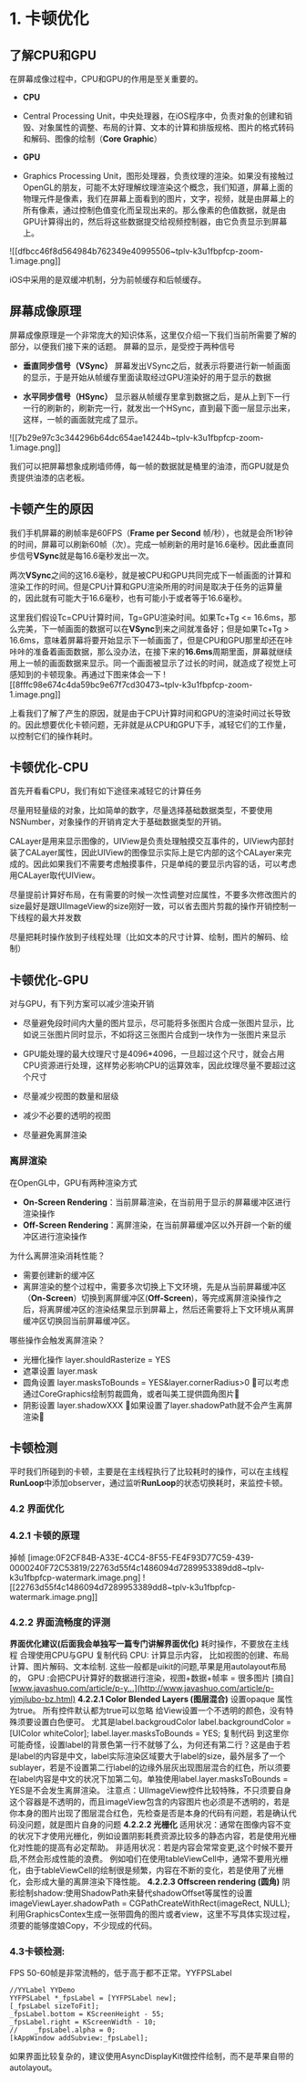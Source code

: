 # 1. 卡顿优化
## 了解CPU和GPU
在屏幕成像过程中，CPU和GPU的作用是至关重要的。

* **CPU**
- Central Processing Unit，中央处理器，在iOS程序中，负责对象的创建和销毁、对象属性的调整、布局的计算、文本的计算和排版规格、图片的格式转码和解码、图像的绘制（**Core Graphic**）
* **GPU** 
- Graphics Processing Unit，图形处理器，负责纹理的渲染。如果没有接触过OpenGL的朋友，可能不太好理解纹理渲染这个概念，我们知道，屏幕上面的物理元件是像素，我们在屏幕上面看到的图片，文字，视频，就是由屏幕上的所有像素，通过控制色值变化而呈现出来的。那么像素的色值数据，就是由GPU计算得出的，然后将这些数据提交给视频控制器，由它负责显示到屏幕上。

![[dfbcc46f8d564984b762349e40995506~tplv-k3u1fbpfcp-zoom-1.image.png]]

iOS中采用的是双缓冲机制，分为前帧缓存和后帧缓存。

## 屏幕成像原理
屏幕成像原理是一个非常庞大的知识体系，这里仅介绍一下我们当前所需要了解的部分，以便我们接下来的话题。 屏幕的显示，是受控于两种信号
* **垂直同步信号（VSync）**
屏幕发出VSync之后，就表示将要进行新一帧画面的显示，于是开始从帧缓存里面读取经过GPU渲染好的用于显示的数据

* **水平同步信号（HSync）**
显示器从帧缓存里拿到数据之后，是从上到下一行一行的刷新的，刷新完一行，就发出一个HSync，直到最下面一层显示出来，这样，一帧的画面就完成了显示。

![[7b29e97c3c344296b64dc654ae14244b~tplv-k3u1fbpfcp-zoom-1.image.png]]

我们可以把屏幕想象成刷墙师傅，每一帧的数据就是桶里的油漆，而GPU就是负责提供油漆的店老板。

## 卡顿产生的原因
我们手机屏幕的刷帧率是60FPS（**Frame per Second** 帧/秒），也就是会所1秒钟的时间，屏幕可以刷新60帧（次）。完成一帧刷新的用时是16.6毫秒。因此垂直同步信号**VSync**就是每16.6毫秒发出一次。

两次**VSync**之间的这16.6毫秒，就是被CPU和GPU共同完成下一帧画面的计算和渲染工作的时间。但是CPU计算和GPU渲染所用的时间是取决于任务的运算量的，因此就有可能大于16.6毫秒，也有可能小于或者等于16.6毫秒。

这里我们假设Tc=CPU计算时间，Tg=GPU渲染时间。如果Tc+Tg <= 16.6ms，那么完美，下一帧画面的数据可以在**VSync**到来之间就准备好；但是如果Tc+Tg > 16.6ms，意味着屏幕将要开始显示下一帧画面了，但是CPU和GPU那里却还在咔咔咔的准备着画面数据，那么没办法，在接下来的**16.6ms**周期里面，屏幕就继续用上一帧的画面数据来显示。同一个画面被显示了过长的时间，就造成了视觉上可感知到的卡顿现象。再通过下图来体会一下
![[8fffc98e674c4da59bc9e67f7cd30473~tplv-k3u1fbpfcp-zoom-1.image.png]]

上看我们了解了产生的原因，就是由于CPU计算时间和GPU的渲染时间过长导致的。因此想要优化卡顿问题，无非就是从CPU和GPU下手，减轻它们的工作量，以控制它们的操作耗时。

## 卡顿优化-CPU
首先开看看CPU，我们有如下途径来减轻它的计算任务

尽量用轻量级的对象，比如简单的数字，尽量选择基础数据类型，不要使用NSNumber，对象操作的开销肯定大于基础数据类型的开销。

CALayer是用来显示图像的，UIView是负责处理触摸交互事件的，UIView内部封装了CALayer属性，因此UIView的图像显示实际上是它内部的这个CALayer来完成的。因此如果我们不需要考虑触摸事件，只是单纯的要显示内容的话，可以考虑用CALayer取代UIView。

尽量提前计算好布局，在有需要的时候一次性调整对应属性，不要多次修改图片的size最好是跟UIImageView的size刚好一致，可以省去图片剪裁的操作开销控制一下线程的最大并发数

尽量把耗时操作放到子线程处理（比如文本的尺寸计算、绘制，图片的解码、绘制）

## 卡顿优化-GPU
对与GPU，有下列方案可以减少渲染开销
* 尽量避免段时间内大量的图片显示，尽可能将多张图片合成一张图片显示，比如说三张图片同时显示，不如将这三张图片合成到一块作为一张图片来显示

* GPU能处理的最大纹理尺寸是4096*4096，一旦超过这个尺寸，就会占用CPU资源进行处理，这样势必影响CPU的运算效率，因此纹理尽量不要超过这个尺寸

* 尽量减少视图的数量和层级

* 减少不必要的透明的视图

* 尽量避免离屏渲染

### 离屏渲染
在OpenGL中，GPU有两种渲染方式
* **On-Screen Rendering**：当前屏幕渲染，在当前用于显示的屏幕缓冲区进行渲染操作
* **Off-Screen Rendering**：离屏渲染，在当前屏幕缓冲区以外开辟一个新的缓冲区进行渲染操作

为什么离屏渲染消耗性能？
* 需要创建新的缓冲区
* 离屏渲染的整个过程中，需要多次切换上下文环境，先是从当前屏幕缓冲区（**On-Screen**）切换到离屏缓冲区(**Off-Screen**)，等完成离屏渲染操作之后，将离屏缓冲区的渲染结果显示到屏幕上，然后还需要将上下文环境从离屏缓冲区切换回当前屏幕缓冲区。

哪些操作会触发离屏渲染？
* 光栅化操作 layer.shouldRasterize = YES
* 遮罩设置 layer.mask
* 圆角设置 layer.masksToBounds = YES&layer.cornerRadius>0
🥝可以考虑通过CoreGraphics绘制剪裁圆角，或者叫美工提供圆角图片🥝
* 阴影设置 layer.shadowXXX
🥝如果设置了layer.shadowPath就不会产生离屏渲染🥝

## 卡顿检测
平时我们所碰到的卡顿，主要是在主线程执行了比较耗时的操作，可以在主线程**RunLoop**中添加observer，通过监听**RunLoop**的状态切换耗时，来监控卡顿。



### 4.2 界面优化
### 4.2.1 卡顿的原理
掉帧
[image:0F2CF84B-A33E-4CC4-8F55-FE4F93D77C59-439-0000240F72C53819/22763d55f4c1486094d7289953389dd8~tplv-k3u1fbpfcp-watermark.image.png]
![[22763d55f4c1486094d7289953389dd8~tplv-k3u1fbpfcp-watermark.image.png]]

### 4.2.2 界面流畅度的评测
**界面优化建议(后面我会单独写一篇专门讲解界面优化)**
耗时操作，不要放在主线程
合理使用CPU与GPU
复制代码
CPU: 计算显示内容， 比如视图的创建、布局计算、图片解码、文本绘制. 这些一般都是uikit的问题,苹果是用autolayout布局的， GPU :会把CPU计算好的数据进行渲染，视图+数据+帧率 = 很多图片
[摘自]  [www.javashuo.com/article/p-y…](http://www.javashuo.com/article/p-yjmjlubo-bz.html) 
**4.2.2.1 Color Blended Layers (图层混合)**
设置opaque 属性为true。 所有控件默认都为true可以忽略 给View设置一个不透明的颜色，没有特殊须要设置白色便可。 尤其是label.backgroudColor
label.backgroundColor = [UIColor whiteColor];
label.layer.masksToBounds = YES;
复制代码
到这里你可能奇怪，设置label的背景色第一行不就够了么，为何还有第二行？这是由于若是label的内容是中文，label实际渲染区域要大于label的size，最外层多了一个sublayer，若是不设置第二行label的边缘外层灰出现图层混合的红色，所以须要在label内容是中文的状况下加第二句。单独使用label.layer.masksToBounds = YES是不会发生离屏渲染。 注意点：UIImageView控件比较特殊，不只须要自身这个容器是不透明的，而且imageView包含的内容图片也必须是不透明的，若是你本身的图片出现了图层混合红色，先检查是否是本身的代码有问题，若是确认代码没问题，就是图片自身的问题
**4.2.2.2 光栅化**
适用状况：通常在图像内容不变的状况下才使用光栅化，例如设置阴影耗费资源比较多的静态内容，若是使用光栅化对性能的提高有必定帮助。 非适用状况：若是内容会常常变更,这个时候不要开启,不然会形成性能的浪费。 例如咱们在使用tableViewCell中，通常不要用光栅化，由于tableViewCell的绘制很是频繁，内容在不断的变化，若是使用了光栅化，会形成大量的离屏渲染下降性能。
**4.2.2.3 Offscreen rendering (圆角)**
阴影绘制shadow:使用ShadowPath来替代shadowOffset等属性的设置 imageViewLayer.shadowPath = CGPathCreateWithRect(imageRect, NULL); 利用GraphicsContex生成一张带圆角的图片或者view，这里不写具体实现过程，须要的能够度娘Copy，不少现成的代码。
### 4.3卡顿检测:
FPS 50-60帧是非常流畅的，低于高于都不正常。YYFPSLabel
```objc
//YYLabel YYDemo
YYFPSLabel *_fpsLabel = [YYFPSLabel new];
[_fpsLabel sizeToFit];
_fpsLabel.bottom = KScreenHeight - 55;
_fpsLabel.right = KScreenWidth - 10;
//    _fpsLabel.alpha = 0;
[kAppWindow addSubview:_fpsLabel];

```
如果界面比较复杂的，建议使用AsyncDisplayKit做控件绘制，而不是苹果自带的autolayout。
